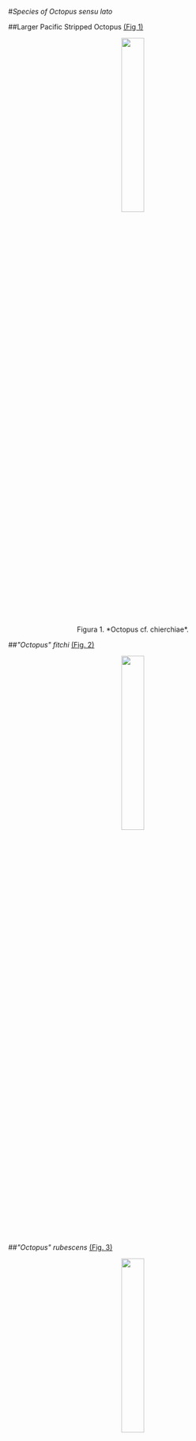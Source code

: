 #*Species of Octopus sensu lato*

##Larger Pacific Stripped Octopus [(Fig 1)](https://www.nytimes.com/interactive/projects/cp/summer-of-science-2015/latest/larger-pacific-striped-octopus)

<p align="center">
  <image src="http://i2.nyt.com/images/2015/08/12/science/sosoctopus/sosoctopus-jumbo.jpg" width=30%>
    <p align="center">Figura 1. *Octopus cf. chierchiae*.
      
##*"Octopus" fitchi*  [(Fig. 2)](http://intermareal.ens.uabc.mx/percebu/invertebrados/Octopus-fitchi.html)
<p align="center">
<image src="https://c2.staticflickr.com/6/5260/5392372728_c13a893069_b.jpg" width=30%>

##*"Octopus" rubescens* [(Fig. 3)](https://www.montereybayaquarium.org/animal-guide/octopuses-and-kin/red-octopus)
<p align="center">
<img src="http://www.bily.com/pnwsc/web-content/Photos/Cephalopods/Octopus%20rubescens%20Berry,%201953,%201.jpg"width=30%>
